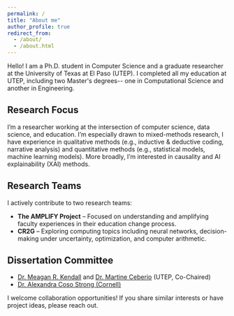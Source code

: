 ```yaml
---
permalink: /
title: "About me"
author_profile: true
redirect_from: 
  - /about/
  - /about.html
---
```


Hello! I am a Ph.D. student in Computer Science and a graduate researcher at the University of Texas at El Paso (UTEP). I completed all my education at UTEP, including two Master's degrees-- one in Computational Science and another in Engineering.

## Research Focus
I’m a researcher working at the intersection of computer science, data science, and education. I’m especially drawn to mixed-methods research, I have experience in qualitative methods (e.g., inductive & deductive coding, narrative analysis) and quantitative methods (e.g., statistical models, machine learning models). More broadly, I’m interested in causality and AI explainability (XAI) methods. 

## Research Teams
I actively contribute to two research teams:

* **The AMPLIFY Project** – Focused on understanding and amplifying faculty experiences in their education change process.  
* **CR2G** – Exploring computing topics including neural networks, decision-making under uncertainty, optimization, and computer arithmetic.

## Dissertation Committee
* [Dr. Meagan R. Kendall](https://www.utep.edu/engineering/amplify/team/) and [Dr. Martine Ceberio](https://martineceberio.fr/)  (UTEP, Co-Chaired)  
* [Dr. Alexandra Coso Strong (Cornell)](https://www.engineering.cornell.edu/people/alexandra-coso-strong/)

I welcome collaboration opportunities! If you share similar interests or have project ideas, please reach out.
